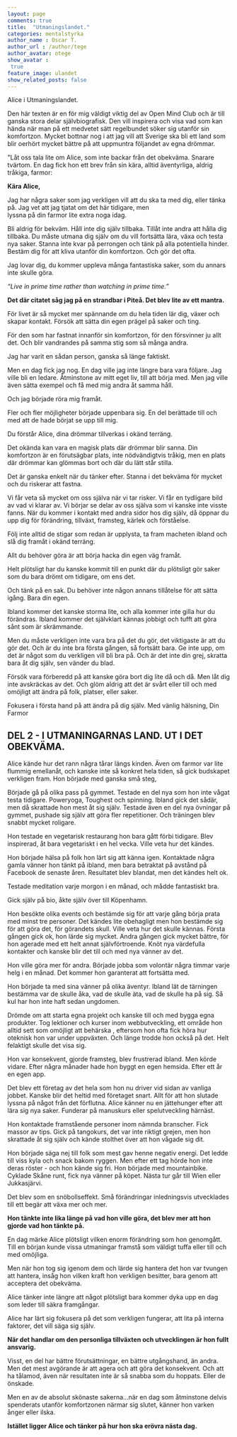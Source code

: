 ```yaml
---
layout: page
comments: true
title:  "Utmaningslandet."
categories: mentalstyrka
author_name : Oscar T.
author_url : /author/tege
author_avatar: otege
show_avatar :
 true
feature_image: ulandet
show_related_posts: false
---
```


Alice i Utmaningslandet.

Den här texten är en för mig väldigt viktig del av Open Mind Club och är till ganska stora delar självbiografisk. Den vill inspirera 
och visa vad som kan hända när man på ett medvetet sätt regelbundet söker sig utanför sin komfortzon. Mycket bottnar nog i att jag vill 
att Sverige ska bli ett land som blir oerhört mycket bättre på att uppmuntra följandet av egna drömmar.

"Låt oss tala lite om Alice, som inte backar från det obekväma. Snarare tvärtom.
En dag fick hon ett brev från sin kära, alltid äventyrliga, aldrig tråkiga, farmor:

**Kära Alice,**

Jag har några saker som jag verkligen vill att du ska ta med dig, eller tänka på. Jag vet att jag tjatat om det här tidigare, men  
lyssna på din farmor lite extra noga idag.

Bli aldrig för bekväm. Håll inte dig själv tillbaka. Tillåt inte andra att hålla dig tillbaka. Du måste utmana dig själv om du vill 
fortsätta lära, växa och
testa nya saker.
Stanna inte kvar på perrongen och tänk på alla potentiella hinder. Bestäm dig för att kliva utanför din komfortzon. Och gör det ofta.

Jag lovar dig, du kommer uppleva
många fantastiska saker, som du annars inte skulle göra.

*“Live in prime time rather than watching in prime time.”*

**Det där citatet såg jag på en strandbar i Piteå. Det blev lite av ett mantra.**

För livet är så mycket mer spännande om du hela tiden lär dig, växer och skapar kontakt. Försök att sätta din egen prägel på saker och 
ting.

För den som har fastnat innanför sin komfortzon, för den försvinner ju allt det. Och blir vandrandes på samma stig som så många andra.

Jag har varit en sådan person, ganska så länge faktiskt.

Men en dag fick jag nog. En dag ville jag inte längre bara vara följare. Jag ville bli en ledare. Åtminstone av mitt eget liv, till att 
börja med. Men jag ville även sätta exempel och få med mig andra åt samma håll.

Och jag började röra mig framåt.

Fler och fler möjligheter började uppenbara sig. En del berättade till och med att de hade börjat se upp till mig.

Du förstår Alice, dina drömmar tillverkas i okänd terräng.

Det okända kan vara en magisk plats där drömmar blir sanna. Din komfortzon är en förutsägbar plats, inte nödvändigtvis tråkig,
men en plats där drömmar kan glömmas bort och där du lätt står stilla.

Det är ganska enkelt när du tänker efter. Stanna i det bekväma för mycket och du riskerar att fastna.

Vi får veta så mycket om oss själva när vi tar risker. Vi får en tydligare bild av vad vi klarar av.
Vi börjar se delar av oss själva som vi kanske inte visste fanns. När du kommer i kontakt med andra sidor hos dig själv, då öppnar du 
upp dig för förändring, tillväxt, framsteg, kärlek och förståelse.

Följ inte alltid de stigar som redan är upplysta, ta fram macheten ibland och slå dig framåt i okänd terräng.

Allt du behöver göra är att börja hacka din egen väg framåt.

Helt plötsligt har du kanske kommit till en punkt där du plötsligt gör saker som du bara drömt om tidigare, om ens det.

Och tänk på en sak. Du behöver inte någon annans tillåtelse för att sätta igång. Bara din egen.

Ibland kommer det kanske storma lite, och alla kommer inte gilla hur du förändras. Ibland kommer det självklart kännas jobbigt och 
tufft att göra sånt som är skrämmande.

Men du måste verkligen inte vara bra på det du gör, det viktigaste är att du gör det. Och är du inte bra första gången, så fortsätt 
bara. Ge inte upp, om det är något som du verkligen vill bli bra på. Och är det inte din grej, skratta bara åt dig själv, 
sen vänder du blad.

Försök vara förberedd på att kanske göra bort dig lite då och då. Men låt dig inte
avskräckas av det. Och glöm aldrig att det är svårt eller till och med omöjligt att ändra på folk, platser, eller saker.

Fokusera i första hand på att ändra på dig själv. Med vänlig hälsning,
Din Farmor



## DEL 2 - I UTMANINGARNAS LAND. UT I DET OBEKVÄMA.


Alice kände hur det rann några tårar längs kinden. Även om farmor var lite flummig emellanåt, och kanske inte så konkret hela tiden, 
så gick budskapet verkligen fram. Hon började med ganska små steg,

Började gå på olika pass på gymmet. Testade en del nya som hon inte vågat testa tidigare. Poweryoga, Toughest och spinning. Ibland gick 
det sådär, men då skrattade hon mest åt sig själv. Testade även en del nya övningar på gymmet, pushade sig själv att göra fler 
repetitioner. Och träningen blev snabbt mycket roligare.

Hon testade en vegetarisk restaurang hon bara gått förbi tidigare. Blev inspirerad, åt bara vegetariskt i en hel vecka. Ville veta hur 
det kändes.

Hon började hälsa på folk hon lärt sig att känna igen. Kontaktade några gamla vänner hon tänkt på ibland, men bara betraktat på avstånd 
på Facebook de senaste åren. Resultatet blev blandat, men det kändes helt ok.

Testade meditation varje morgon i en månad, och mådde fantastiskt bra.

Gick själv på bio, åkte själv över till Köpenhamn.

Hon besökte olika events och bestämde sig för att varje gång börja prata med minst tre personer. Det kändes lite obehagligt men hon 
bestämde sig för att göra det, för görandets skull. Ville veta hur det skulle kännas. Första gången gick ok, hon lärde sig mycket. 
Andra gången gick mycket bättre, för hon agerade med ett helt annat självförtroende. Knöt nya värdefulla kontakter och kanske blir det 
till och med nya vänner av det.

Hon ville göra mer för andra. Började jobba som volontär några timmar varje helg i en månad. Det kommer hon garanterat att fortsätta med.

Hon började ta med sina vänner på olika äventyr. Ibland lät de tärningen bestämma var de skulle åka, vad de skulle äta, vad de skulle ha 
på sig. Så kul har hon inte haft sedan ungdomen.

Drömde om att starta egna projekt och kanske till och med bygga egna produkter. Tog lektioner och kurser inom webbutveckling, ett 
område hon alltid sett som omöjligt att behärska , eftersom hon ofta fick höra hur oteknisk hon var under uppväxten. Och länge trodde 
hon också på det. Helt felaktigt skulle det visa sig.

Hon var konsekvent, gjorde framsteg, blev frustrerad ibland. Men körde vidare. Efter några månader hade hon byggt en egen hemsida. 
Efter ett år en egen app.

Det blev ett företag av det hela som hon nu driver vid sidan av vanliga jobbet. Kanske blir det heltid med företaget snart.
Allt för att hon slutade lyssna på något från det förflutna. Alice känner nu en jättehunger efter att lära sig nya saker. 
Funderar på manuskurs eller spelutveckling härnäst.

Hon kontaktade framstående personer inom nämnda branscher. Fick massor av tips. Gick på tangokurs, det var inte riktigt grejen, men hon 
skrattade åt sig själv och kände stolthet över att hon vågade sig dit.

Hon började säga nej till folk som mest gav henne negativ energi. Det ledde till viss kyla och snack bakom ryggen. Men efter ett tag 
hörde hon inte deras röster - och hon kände sig fri. Hon började med mountainbike. Cyklade Skåne runt, fick nya vänner på köpet. 
Nästa tur går till Wien eller Jukkasjärvi.

Det blev som en snöbollseffekt. Små förändringar inledningsvis utvecklades till ett begär att växa mer och mer.

**Hon tänkte inte lika länge på vad hon ville göra, det blev mer att hon gjorde vad hon tänkte på.**

En dag märke Alice plötsligt vilken enorm förändring som hon genomgått.
Till en början kunde vissa utmaningar framstå som väldigt tuffa eller till och med omöjliga.

Men när hon tog sig igenom dem och lärde sig hantera det hon var tvungen att hantera, insåg hon vilken kraft hon verkligen besitter,
bara genom att acceptera det obekväma.

Alice tänker inte längre att något plötsligt bara kommer dyka upp en dag som leder till säkra framgångar.

Alice har lärt sig fokusera på det som verkligen fungerar,
att lita på interna faktorer, det vill säga sig själv.

**När det handlar om den personliga tillväxten och utvecklingen är hon fullt ansvarig.**

Visst, en del har bättre förutsättningar, en bättre utgångshand, än andra. Men det mest avgörande är att agera och att göra det 
konsekvent. Och att ha tålamod, även när resultaten inte är så snabba som du hoppats. Eller de önskade.

Men en av de absolut skönaste sakerna...när en dag som åtminstone delvis spenderats utanför komfortzonen närmar sig slutet, känner hon 
varken  ånger eller ilska.

**Istället ligger Alice och tänker på hur hon ska erövra nästa dag.**

